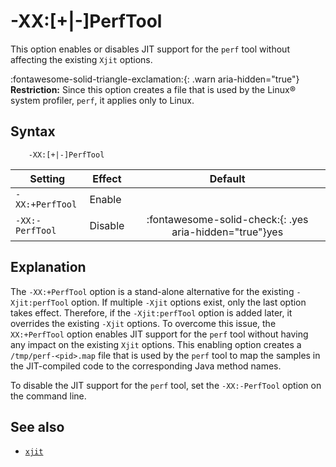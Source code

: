<!--
* Copyright (c) 2017, 2024 IBM Corp. and others
*
* This program and the accompanying materials are made
* available under the terms of the Eclipse Public License 2.0
* which accompanies this distribution and is available at
* https://www.eclipse.org/legal/epl-2.0/ or the Apache
* License, Version 2.0 which accompanies this distribution and
* is available at https://www.apache.org/licenses/LICENSE-2.0.
*
* This Source Code may also be made available under the
* following Secondary Licenses when the conditions for such
* availability set forth in the Eclipse Public License, v. 2.0
* are satisfied: GNU General Public License, version 2 with
* the GNU Classpath Exception [1] and GNU General Public
* License, version 2 with the OpenJDK Assembly Exception [2].
*
* [1] https://www.gnu.org/software/classpath/license.html
* [2] https://openjdk.org/legal/assembly-exception.html
*
* SPDX-License-Identifier: EPL-2.0 OR Apache-2.0 OR GPL-2.0-only WITH Classpath-exception-2.0 OR GPL-2.0-only WITH OpenJDK-assembly-exception-1.0
-->

# -XX:\[+|-\]PerfTool

This option enables or disables JIT support for the `perf` tool without affecting the existing `Xjit` options.

:fontawesome-solid-triangle-exclamation:{: .warn aria-hidden="true"} **Restriction:** Since this option creates a file that is used by the Linux&reg; system profiler, `perf`, it applies only to Linux.

## Syntax

        -XX:[+|-]PerfTool

| Setting                 | Effect  | Default                                                                            |
|-------------------------|---------|:----------------------------------------------------------------------------------:|
| `-XX:+PerfTool` | Enable  |   |
| `-XX:-PerfTool` | Disable | :fontawesome-solid-check:{: .yes aria-hidden="true"}<span class="sr-only">yes</span>                                                          |

## Explanation

The `-XX:+PerfTool` option is a stand-alone alternative for the existing `-Xjit:perfTool` option. If multiple `-Xjit` options exist, only the last option takes effect. Therefore, if the `-Xjit:perfTool` option is added later, it overrides the existing `-Xjit` options. To overcome this issue, the `XX:+PerfTool` option enables JIT support for the `perf` tool without having any impact on the existing `Xjit` options. This enabling option creates a `/tmp/perf-<pid>.map` file that is used by the `perf` tool to map the samples in the JIT-compiled code to the corresponding Java method names.

To disable the JIT support for the `perf` tool, set the `-XX:-PerfTool` option on the command line.

## See also

- [`xjit`](xjit.md)

<!-- ==== END OF TOPIC ==== xxperftool.md ==== -->
